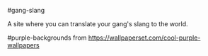 #gang-slang

A site where you can translate your gang's slang to the world.

#purple-backgrounds from https://wallpaperset.com/cool-purple-wallpapers
